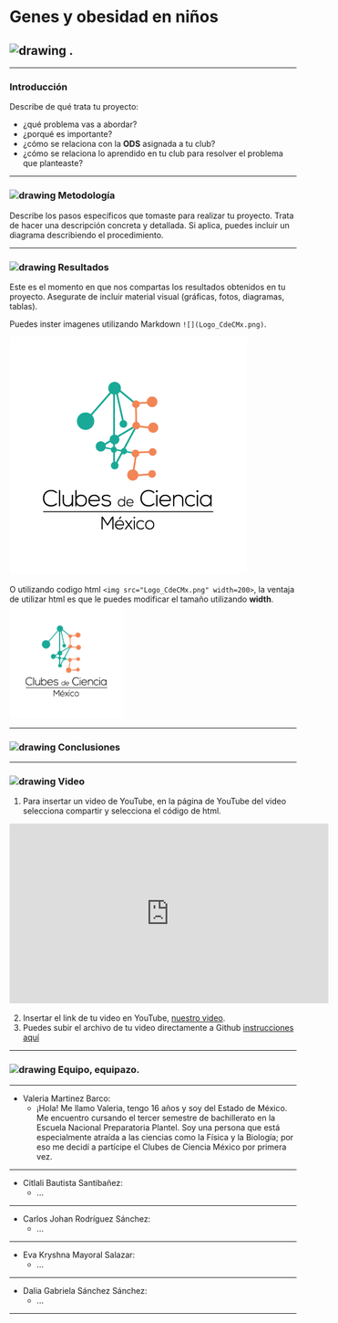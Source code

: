 # Genes y obesidad en niños

## <img src="https://image.flaticon.com/icons/png/512/1422/1422840.png" alt="drawing" width="30"/> .

---

### Introducción

Describe de qué trata tu proyecto:
* ¿qué problema vas a abordar?
* ¿porqué es importante?
* ¿cómo se relaciona con la **ODS** asignada a tu club? 
* ¿cómo se relaciona lo aprendido en tu club para resolver el problema que planteaste?

---

### <img src="https://image.flaticon.com/icons/png/512/190/190536.png" alt="drawing" width="30"/> Metodología


Describe los pasos específicos que tomaste para realizar tu proyecto. Trata de hacer una descripción concreta y detallada. Si aplica, puedes incluir un diagrama describiendo el procedimiento. 

---

### <img src="https://uxwing.com/wp-content/themes/uxwing/download/48-checkmark-cross/success-green-check-mark.png" alt="drawing" width="30"/> Resultados



Este es el momento en que nos compartas los resultados obtenidos en tu proyecto. Asegurate de incluir material visual (gráficas, fotos, diagramas, tablas). 

Puedes inster imagenes utilizando Markdown `![](Logo_CdeCMx.png)`.

![](Logo_CdeCMx.png)

O utilizando codigo html `<img src="Logo_CdeCMx.png" width=200>`, la ventaja de utilizar html es que le puedes modificar el tamaño utilizando **width**.
<img src="Logo_CdeCMx.png" width=200>

---

### <img src="https://www.iconpacks.net/icons/2/free-opened-book-icon-3169-thumb.png" alt="drawing" width="30"/> Conclusiones

---

### <img src="https://freepngimg.com/download/youtube/77718-network-youtube-computer-facebook-social-video-icon.png" alt="drawing" width="30"/> Video
 1. Para insertar un video de YouTube, en la página de YouTube del video selecciona compartir y selecciona el código de html.
 <iframe width="560" height="315" src="https://www.youtube.com/embed/PLj1-CMNERM" title="YouTube video player" frameborder="0" allow="accelerometer; autoplay; clipboard-write; encrypted-media; gyroscope; picture-in-picture" allowfullscreen></iframe>
 
 2. Insertar el link de tu video en YouTube, [nuestro video](https://youtu.be/rmXvlBPq24Q).
 4. Puedes subir el archivo de tu video directamente a Github [instrucciones aquí](https://stackoverflow.com/questions/4279611/how-to-embed-a-video-into-github-readme-md)
 
---
 
### <img src="https://img.icons8.com/color/452/mexico-circular.png" alt="drawing" width="30"/> Equipo, equipazo.

---
* Valeria Martinez Barco:
  - ¡Hola! Me llamo Valeria, tengo 16 años y soy del Estado de México. Me encuentro cursando el tercer semestre de bachillerato en la Escuela Nacional Preparatoria Plantel. Soy una persona que está especialmente atraída a las ciencias como la Física y la Biología; por eso me decidí a partícipe el Clubes de Ciencia México por primera vez. 

---
* Citlali Bautista Santibañez: 
  - ...

---
* Carlos Johan Rodríguez Sánchez: 
  - ...

---
* Eva Kryshna Mayoral Salazar: 
  - ...

---
* Dalia Gabriela Sánchez Sánchez:  
  - ...
---


